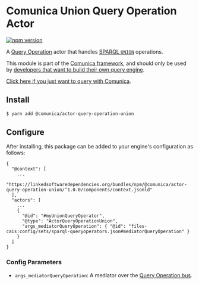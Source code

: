 # Comunica Union Query Operation Actor

[![npm version](https://badge.fury.io/js/%40comunica%2Factor-query-operation-union.svg)](https://www.npmjs.com/package/@comunica/actor-query-operation-union)

A [Query Operation](https://github.com/comunica/comunica/tree/master/packages/bus-query-operation) actor that handles [SPARQL `UNION`](https://www.w3.org/TR/sparql11-query/#alternatives) operations.

This module is part of the [Comunica framework](https://github.com/comunica/comunica),
and should only be used by [developers that want to build their own query engine](https://comunica.dev/docs/modify/).

[Click here if you just want to query with Comunica](https://comunica.dev/docs/query/).

## Install

```bash
$ yarn add @comunica/actor-query-operation-union
```

## Configure

After installing, this package can be added to your engine's configuration as follows:
```text
{
  "@context": [
    ...
    "https://linkedsoftwaredependencies.org/bundles/npm/@comunica/actor-query-operation-union/^1.0.0/components/context.jsonld"  
  ],
  "actors": [
    ...
    {
      "@id": "#myUnionQueryOperator",
      "@type": "ActorQueryOperationUnion",
      "args_mediatorQueryOperation": { "@id": "files-cais:config/sets/sparql-queryoperators.json#mediatorQueryOperation" }
    }
  ]
}
```

### Config Parameters

* `args_mediatorQueryOperation`: A mediator over the [Query Operation bus](https://github.com/comunica/comunica/tree/master/packages/bus-query-operation).
